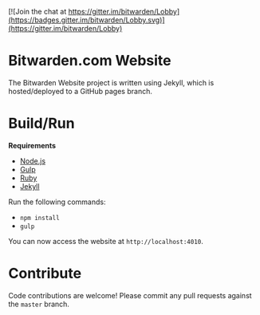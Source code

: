 [![Join the chat at https://gitter.im/bitwarden/Lobby](https://badges.gitter.im/bitwarden/Lobby.svg)](https://gitter.im/bitwarden/Lobby)

# Bitwarden.com Website

The Bitwarden Website project is written using Jekyll, which is hosted/deployed to a GitHub pages branch.

# Build/Run

**Requirements**

- [Node.js](https://nodejs.org)
- [Gulp](http://gulpjs.com/)
- [Ruby](https://www.ruby-lang.org/)
- [Jekyll](https://jekyllrb.com/)

Run the following commands:
- `npm install`
- `gulp`

You can now access the website at `http://localhost:4010`.

# Contribute

Code contributions are welcome! Please commit any pull requests against the `master` branch.
